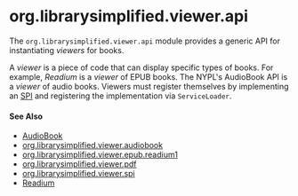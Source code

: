 org.librarysimplified.viewer.api
===

The `org.librarysimplified.viewer.api` module provides a generic API
for instantiating _viewers_ for books.

A _viewer_ is a piece of code that can display specific types of books.
For example, _Readium_ is a _viewer_ of EPUB books. The NYPL's AudioBook
API is a _viewer_ of audio books. Viewers must register themselves by
implementing an [SPI](../simplified-viewer-spi/README.md) and registering 
the implementation via `ServiceLoader`.

#### See Also

* [AudioBook](https://github.com/NYPL-Simplified/audiobook-android)
* [org.librarysimplified.viewer.audiobook](../simplified-viewer-audiobook/README.md)
* [org.librarysimplified.viewer.epub.readium1](../simplified-viewer-epub-readium1/README.md)
* [org.librarysimplified.viewer.pdf](../simplified-viewer-pdf/README.md)
* [org.librarysimplified.viewer.spi](../simplified-viewer-spi/README.md)
* [Readium](https://www.readium.org)
